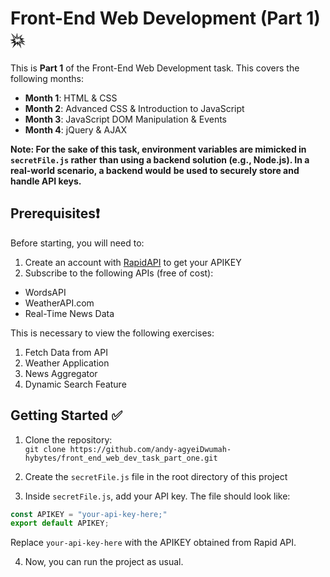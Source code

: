 # Front-End Web Development (Part 1) 💥

This is **Part 1** of the Front-End Web Development task. This covers the following months:

* **Month 1**: HTML & CSS
* **Month 2**: Advanced CSS & Introduction to JavaScript
* **Month 3**: JavaScript DOM Manipulation & Events
* **Month 4**: jQuery & AJAX

**Note: For the sake of this task, environment variables are mimicked in `secretFile.js` rather**
**than using a backend solution (e.g., Node.js). In a real-world scenario, a backend would**
**be used to securely store and handle API keys.**

## Prerequisites❗

Before starting, you will need to:
1. Create an account with [RapidAPI](https://rapidapi.com/) to get your APIKEY
2. Subscribe to the following APIs (free of cost):
* WordsAPI
* WeatherAPI.com
* Real-Time News Data

This is necessary to view the following exercises:
1. Fetch Data from API
2. Weather Application
3. News Aggregator
4. Dynamic Search Feature

## Getting Started ✅

1. Clone the repository: <br>
`git clone https://github.com/andy-agyeiDwumah-hybytes/front_end_web_dev_task_part_one.git`

2. Create the `secretFile.js` file in the root directory of this project

3. Inside `secretFile.js`, add your API key. The file should look like:
```javascript
const APIKEY = "your-api-key-here;"
export default APIKEY;
```

Replace `your-api-key-here` with the APIKEY obtained from Rapid API.

4. Now, you can run the project as usual.
